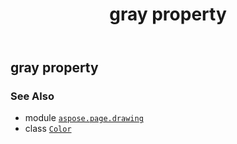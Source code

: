 ﻿---
title: gray property
second_title: Aspose.Page for Python via .NET API References
description: 
type: docs
weight: 640
url: /python-net/aspose.page.drawing/color/gray/
is_root: false
---

## gray property


### See Also
* module [`aspose.page.drawing`](../../)
* class [`Color`](/page/python-net/aspose.page.drawing/color)
